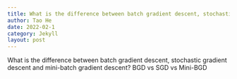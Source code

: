 ```yaml
---
title: What is the difference between batch gradient descent, stochastic gradient descent and mini-batch gradient descent?
author: Tao He
date: 2022-02-1
category: Jekyll
layout: post
---
```


What is the difference between batch gradient descent, stochastic gradient descent and mini-batch gradient descent?
BGD vs SGD vs Mini-BGD
